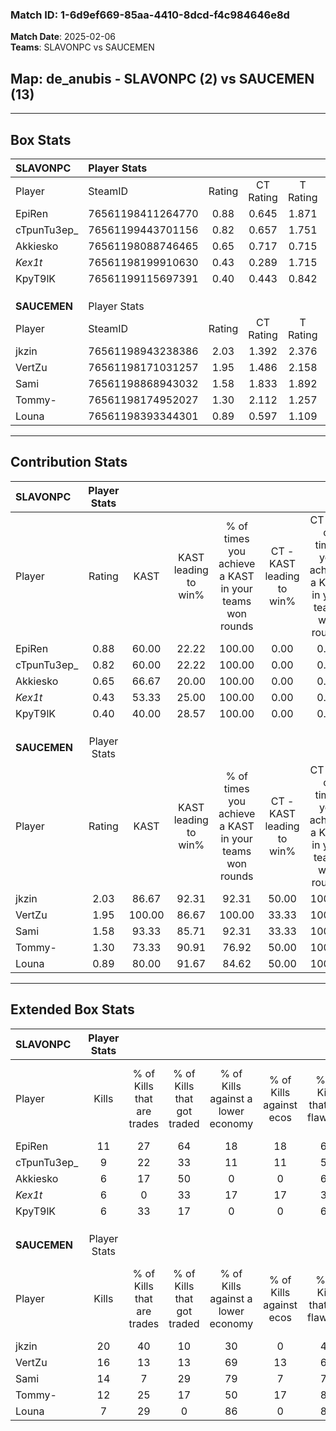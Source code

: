 ### Match ID: 1-6d9ef669-85aa-4410-8dcd-f4c984646e8d  
**Match Date**: 2025-02-06  
**Teams**: SLAVONPC vs SAUCEMEN  

## **Map**: de_anubis - SLAVONPC (2) vs SAUCEMEN (13)  
---  

## Box Stats  

| **SLAVONPC** | Player Stats      |        |           |          |        |       |       |         |        |      |     |
| :- | :- | :-: | :-: | :-: | :-: | :-: | :-: | :-: | :-: | :-: | :-: |
| Player       | SteamID           | Rating | CT Rating | T Rating |  KAST  |  ADR  | Kills | Assists | Deaths | K/D  | HS% |
| EpiRen       | 76561198411264770 |  0.88  |   0.645   |  1.871   | 60.00  | 82.1  |  11   |    2    |   15   | 0.73 | 81  |
| cTpunTu3ep_  | 76561199443701156 |  0.82  |   0.657   |  1.751   | 60.00  | 76.5  |   9   |    3    |   13   | 0.69 | 66  |
| Akkiesko     | 76561198088746465 |  0.65  |   0.717   |  0.715   | 66.67  | 60.5  |   6   |    3    |   13   | 0.46 | 83  |
| _Kex1t_      | 76561198199910630 |  0.43  |   0.289   |  1.715   | 53.33  | 50.6  |   6   |    1    |   15   | 0.40 | 50  |
| KpyT9lK      | 76561199115697391 |  0.40  |   0.443   |  0.842   | 40.00  | 58.3  |   6   |    2    |   14   | 0.43 | 16  |
|              |                   |        |           |          |        |       |       |         |        |      |     |
|              |                   |        |           |          |        |       |       |         |        |      |     |
|              |                   |        |           |          |        |       |       |         |        |      |     |
| **SAUCEMEN** | Player Stats      |        |           |          |        |       |       |         |        |      |     |
| Player       | SteamID           | Rating | CT Rating | T Rating |  KAST  |  ADR  | Kills | Assists | Deaths | K/D  | HS% |
| jkzin        | 76561198943238386 |  2.03  |   1.392   |  2.376   | 86.67  | 131.9 |  20   |    7    |   8    | 2.50 | 35  |
| VertZu       | 76561198171031257 |  1.95  |   1.486   |  2.158   | 100.00 | 109.8 |  16   |    9    |   5    | 3.20 | 50  |
| Sami         | 76561198868943032 |  1.58  |   1.833   |  1.892   | 93.33  | 92.9  |  14   |    3    |   8    | 1.75 | 64  |
| Tommy-       | 76561198174952027 |  1.30  |   2.112   |  1.257   | 73.33  | 85.7  |  12   |    8    |   9    | 1.33 | 66  |
| Louna        | 76561198393344301 |  0.89  |   0.597   |  1.109   | 80.00  | 45.3  |   7   |    2    |   9    | 0.78 | 57  |
---  

## Contribution Stats  

| **SLAVONPC** | Player Stats |        |                      |                                                        |                           |                                                             |                          |                                                            |
| :- | :-: | :-: | :-: | :-: | :-: | :-: | :-: | :-: |
| Player       |    Rating    |  KAST  | KAST leading to win% | % of times you achieve a KAST in your teams won rounds | CT - KAST leading to win% | CT - % of times you achieve a KAST in your teams won rounds | T - KAST leading to win% | T - % of times you achieve a KAST in your teams won rounds |
| EpiRen       |     0.88     | 60.00  |        22.22         |                         100.00                         |           0.00            |                            0.00                             |          66.67           |                           100.00                           |
| cTpunTu3ep_  |     0.82     | 60.00  |        22.22         |                         100.00                         |           0.00            |                            0.00                             |          100.00          |                           100.00                           |
| Akkiesko     |     0.65     | 66.67  |        20.00         |                         100.00                         |           0.00            |                            0.00                             |          66.67           |                           100.00                           |
| _Kex1t_      |     0.43     | 53.33  |        25.00         |                         100.00                         |           0.00            |                            0.00                             |          66.67           |                           100.00                           |
| KpyT9lK      |     0.40     | 40.00  |        28.57         |                         100.00                         |           0.00            |                            0.00                             |          100.00          |                           100.00                           |
|              |              |        |                      |                                                        |                           |                                                             |                          |                                                            |
|              |              |        |                      |                                                        |                           |                                                             |                          |                                                            |
|              |              |        |                      |                                                        |                           |                                                             |                          |                                                            |
| **SAUCEMEN** | Player Stats |        |                      |                                                        |                           |                                                             |                          |                                                            |
| Player       |    Rating    |  KAST  | KAST leading to win% | % of times you achieve a KAST in your teams won rounds | CT - KAST leading to win% | CT - % of times you achieve a KAST in your teams won rounds | T - KAST leading to win% | T - % of times you achieve a KAST in your teams won rounds |
| jkzin        |     2.03     | 86.67  |        92.31         |                         92.31                          |           50.00           |                           100.00                            |          100.00          |                           91.67                            |
| VertZu       |     1.95     | 100.00 |        86.67         |                         100.00                         |           33.33           |                           100.00                            |          100.00          |                           100.00                           |
| Sami         |     1.58     | 93.33  |        85.71         |                         92.31                          |           33.33           |                           100.00                            |          100.00          |                           91.67                            |
| Tommy-       |     1.30     | 73.33  |        90.91         |                         76.92                          |           50.00           |                           100.00                            |          100.00          |                           75.00                            |
| Louna        |     0.89     | 80.00  |        91.67         |                         84.62                          |           50.00           |                           100.00                            |          100.00          |                           83.33                            |
---  

## Extended Box Stats  

| **SLAVONPC** | Player Stats |                            |                            |                                    |                         |                              |                                 |        |                             |                                     |                          |                               |                            |
| :- | :-: | :-: | :-: | :-: | :-: | :-: | :-: | :-: | :-: | :-: | :-: | :-: | :-: |
| Player       |    Kills     | % of Kills that are trades | % of Kills that got traded | % of Kills against a lower economy | % of Kills against ecos | % of Kills that are flawless | % of Kills that are close duels | Deaths | % of Deaths that get traded | % of Deaths against a lower economy | % of Deaths against ecos | % of Deaths that are flawless | % of Deaths that are close |
| EpiRen       |      11      |             27             |             64             |                 18                 |           18            |              64              |               18                |   15   |              0              |                  7                  |            7             |              53               |             0              |
| cTpunTu3ep_  |      9       |             22             |             33             |                 11                 |           11            |              56              |                0                |   13   |              8              |                  0                  |            0             |              62               |             15             |
| Akkiesko     |      6       |             17             |             50             |                 0                  |            0            |              67              |               17                |   13   |             15              |                  0                  |            0             |              54               |             0              |
| _Kex1t_      |      6       |             0              |             33             |                 17                 |           17            |              33              |                0                |   15   |             27              |                  7                  |            7             |              80               |             13             |
| KpyT9lK      |      6       |             33             |             17             |                 0                  |            0            |              67              |                0                |   14   |             14              |                  7                  |            7             |              57               |             21             |
|              |              |                            |                            |                                    |                         |                              |                                 |        |                             |                                     |                          |                               |                            |
|              |              |                            |                            |                                    |                         |                              |                                 |        |                             |                                     |                          |                               |                            |
|              |              |                            |                            |                                    |                         |                              |                                 |        |                             |                                     |                          |                               |                            |
| **SAUCEMEN** | Player Stats |                            |                            |                                    |                         |                              |                                 |        |                             |                                     |                          |                               |                            |
| Player       |    Kills     | % of Kills that are trades | % of Kills that got traded | % of Kills against a lower economy | % of Kills against ecos | % of Kills that are flawless | % of Kills that are close duels | Deaths | % of Deaths that get traded | % of Deaths against a lower economy | % of Deaths against ecos | % of Deaths that are flawless | % of Deaths that are close |
| jkzin        |      20      |             40             |             10             |                 30                 |            0            |              45              |               10                |   8    |             50              |                 63                  |            13            |              50               |             13             |
| VertZu       |      16      |             13             |             13             |                 69                 |           13            |              63              |               19                |   5    |             40              |                 40                  |            0             |              40               |             20             |
| Sami         |      14      |             7              |             29             |                 79                 |            7            |              71              |               14                |   8    |             63              |                 38                  |            0             |              75               |             0              |
| Tommy-       |      12      |             25             |             17             |                 50                 |           17            |              83              |                0                |   9    |             33              |                 56                  |            0             |              78               |             0              |
| Louna        |      7       |             29             |             0              |                 86                 |            0            |              86              |                0                |   9    |             33              |                 33                  |            0             |              56               |             11             |
